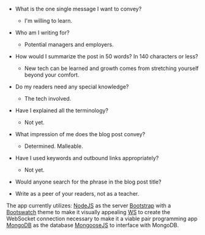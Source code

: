 - What is the one single message I want to convey?
  - I'm willing to learn.

- Who am I writing for?
  - Potential managers and employers.

- How would I summarize the post in 50 words? In 140 characters or less?
  - New tech can be learned and growth comes from stretching yourself beyond your comfort.

- Do my readers need any special knowledge?
  - The tech involved.

- Have I explained all the terminology?
  - Not yet.

- What impression of me does the blog post convey?
  - Determined. Malleable.

- Have I used keywords and outbound links appropriately?
  - Not yet.

- Would anyone search for the phrase in the blog post title?

- Write as a peer of your readers, not as a teacher.


The app currently utilizes:
<a target="_blank" href="https://nodejs.org/en/">NodeJS</a> as the server
<a target="_blank" href="http://getbootstrap.com/">Bootstrap</a> with a <a target="_blank" href="https://bootswatch.com/">Bootswatch</a> theme to make it visually appealing
<a target="_blank" href="https://github.com/websockets/ws">WS</a> to create the WebSocket connection necessary to make it a viable pair programming app
<a target="_blank" href="https://www.mongodb.com/">MongoDB</a> as the database
<a target="_blank" href="http://mongoosejs.com/">MongooseJS</a> to interface with MongoDB.

